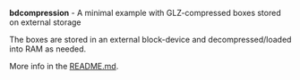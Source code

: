 **bdcompression** - A minimal example with GLZ-compressed boxes stored on
external storage

The boxes are stored in an external block-device and decompressed/loaded
into RAM as needed.

More info in the [README.md](/README.md).
